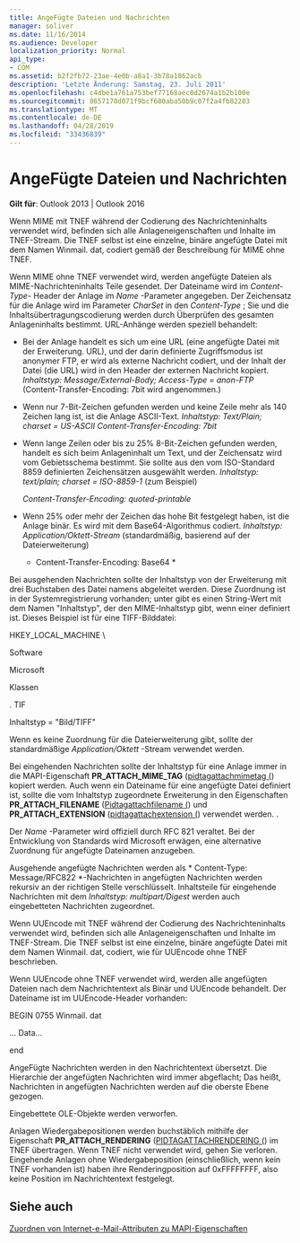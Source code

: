 ```yaml
---
title: AngeFügte Dateien und Nachrichten
manager: soliver
ms.date: 11/16/2014
ms.audience: Developer
localization_priority: Normal
api_type:
- COM
ms.assetid: b2f2fb72-23ae-4e0b-a8a1-3b78a1862acb
description: 'Letzte Änderung: Samstag, 23. Juli 2011'
ms.openlocfilehash: c4dbe1a761a753bef77168aec8d2674a1b2b100e
ms.sourcegitcommit: 8657170d071f9bcf680aba50b9c07f2a4fb82283
ms.translationtype: MT
ms.contentlocale: de-DE
ms.lasthandoff: 04/28/2019
ms.locfileid: "33436839"
---
```

# <a name="attached-files-and-messages"></a>AngeFügte Dateien und Nachrichten

  
  
**Gilt für**: Outlook 2013 | Outlook 2016 
  
Wenn MIME mit TNEF während der Codierung des Nachrichteninhalts verwendet wird, befinden sich alle Anlageneigenschaften und Inhalte im TNEF-Stream. Die TNEF selbst ist eine einzelne, binäre angefügte Datei mit dem Namen Winmail. dat, codiert gemäß der Beschreibung für MIME ohne TNEF. 
  
Wenn MIME ohne TNEF verwendet wird, werden angefügte Dateien als MIME-Nachrichteninhalts Teile gesendet. Der Dateiname wird im *Content-Type-* Header der Anlage im *Name* -Parameter angegeben. Der Zeichensatz für die Anlage wird im Parameter *CharSet* in den *Content-Type* ; Sie und die Inhaltsübertragungscodierung werden durch Überprüfen des gesamten Anlageninhalts bestimmt. URL-Anhänge werden speziell behandelt: 
  
- Bei der Anlage handelt es sich um eine URL (eine angefügte Datei mit der Erweiterung. URL), und der darin definierte Zugriffsmodus ist anonymer FTP, er wird als externe Nachricht codiert, und der Inhalt der Datei (die URL) wird in den Header der externen Nachricht kopiert. *Inhaltstyp: Message/External-Body; Access-Type = anon-FTP*  (Content-Transfer-Encoding: 7bit wird angenommen.) 
    
- Wenn nur 7-Bit-Zeichen gefunden werden und keine Zeile mehr als 140 Zeichen lang ist, ist die Anlage ASCII-Text. *Inhaltstyp: Text/Plain; charset = US-ASCII Content-Transfer-Encoding: 7bit* 
    
- Wenn lange Zeilen oder bis zu 25% 8-Bit-Zeichen gefunden werden, handelt es sich beim Anlageninhalt um Text, und der Zeichensatz wird vom Gebietsschema bestimmt. Sie sollte aus den vom ISO-Standard 8859 definierten Zeichensätzen ausgewählt werden. *Inhaltstyp: text/plain; charset = ISO-8859-1*  (zum Beispiel) 
    
     *Content-Transfer-Encoding: quoted-printable* 
    
- Wenn 25% oder mehr der Zeichen das hohe Bit festgelegt haben, ist die Anlage binär. Es wird mit dem Base64-Algorithmus codiert. *Inhaltstyp: Application/Oktett-Stream*  (standardmäßig, basierend auf der Dateierweiterung) 
    
     * Content-Transfer-Encoding: Base64 * 
    
Bei ausgehenden Nachrichten sollte der Inhaltstyp von der Erweiterung mit drei Buchstaben des Datei namens abgeleitet werden. Diese Zuordnung ist in der Systemregistrierung vorhanden; unter gibt es einen String-Wert mit dem Namen "Inhaltstyp", der den MIME-Inhaltstyp gibt, wenn einer definiert ist. Dieses Beispiel ist für eine TIFF-Bilddatei:
  
HKEY_LOCAL_MACHINE \
  
Software
  
Microsoft
  
Klassen
  
. TIF
  
Inhaltstyp = "Bild/TIFF"
  
Wenn es keine Zuordnung für die Dateierweiterung gibt, sollte der standardmäßige *Application/Oktett* -Stream verwendet werden. 
  
Bei eingehenden Nachrichten sollte der Inhaltstyp für eine Anlage immer in die MAPI-Eigenschaft **PR_ATTACH_MIME_TAG** ([pidtagattachmimetag (](pidtagattachmimetag-canonical-property.md)) kopiert werden. Auch wenn ein Dateiname für eine angefügte Datei definiert ist, sollte die vom Inhaltstyp zugeordnete Erweiterung in den Eigenschaften **PR_ATTACH_FILENAME** ([Pidtagattachfilename (](pidtagattachfilename-canonical-property.md)) und **PR_ATTACH_EXTENSION** ([pidtagattachextension (](pidtagattachextension-canonical-property.md)) verwendet werden. .
  
Der *Name* -Parameter wird offiziell durch RFC 821 veraltet. Bei der Entwicklung von Standards wird Microsoft erwägen, eine alternative Zuordnung für angefügte Dateinamen anzugeben. 
  
Ausgehende angefügte Nachrichten werden als * Content-Type: Message/RFC822 *-Nachrichten in angefügten Nachrichten werden rekursiv an der richtigen Stelle verschlüsselt. Inhaltsteile für eingehende Nachrichten mit dem *Inhaltstyp: multipart/Digest* werden auch eingebetteten Nachrichten zugeordnet. 
  
Wenn UUEncode mit TNEF während der Codierung des Nachrichteninhalts verwendet wird, befinden sich alle Anlageneigenschaften und Inhalte im TNEF-Stream. Die TNEF selbst ist eine einzelne, binäre angefügte Datei mit dem Namen Winmail. dat, codiert, wie für UUEncode ohne TNEF beschrieben.
  
Wenn UUEncode ohne TNEF verwendet wird, werden alle angefügten Dateien nach dem Nachrichtentext als Binär und UUEncode behandelt. Der Dateiname ist im UUEncode-Header vorhanden:
  
 BEGIN 0755 Winmail. dat 
  
 ... Data... 
  
 end 
  
AngeFügte Nachrichten werden in den Nachrichtentext übersetzt. Die Hierarchie der angefügten Nachrichten wird immer abgeflacht; Das heißt, Nachrichten in angefügten Nachrichten werden auf die oberste Ebene gezogen.
  
Eingebettete OLE-Objekte werden verworfen.
  
Anlagen Wiedergabepositionen werden buchstäblich mithilfe der Eigenschaft **PR_ATTACH_RENDERING** ([PIDTAGATTACHRENDERING (](pidtagattachrendering-canonical-property.md)) im TNEF übertragen. Wenn TNEF nicht verwendet wird, gehen Sie verloren. Eingehende Anlagen ohne Wiedergabeposition (einschließlich, wenn kein TNEF vorhanden ist) haben ihre Renderingposition auf 0xFFFFFFFF, also keine Position im Nachrichtentext festgelegt.
  
## <a name="see-also"></a>Siehe auch



[Zuordnen von Internet-e-Mail-Attributen zu MAPI-Eigenschaften](mapping-of-internet-mail-attributes-to-mapi-properties.md)

